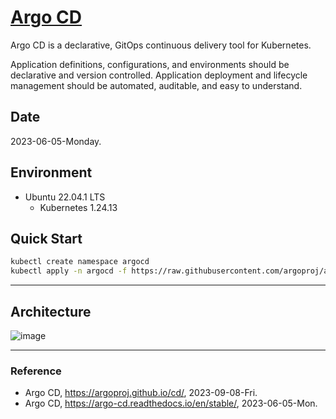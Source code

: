 # [Argo CD](https://argoproj.github.io/cd/)

Argo CD is a declarative, GitOps continuous delivery tool for Kubernetes.

Application definitions, configurations, and environments should be declarative and version controlled. Application deployment and lifecycle management should be automated, auditable, and easy to understand.

## Date

2023-06-05-Monday.

## Environment

* Ubuntu 22.04.1 LTS
  * Kubernetes 1.24.13

## Quick Start

```Bash
kubectl create namespace argocd
kubectl apply -n argocd -f https://raw.githubusercontent.com/argoproj/argo-cd/stable/manifests/install.yaml
```

---

## Architecture

![image](https://github.com/inyong37/Vision/assets/20737479/f4f79dd8-6266-46a4-86bf-b2d48b7f327e)

---

### Reference
- Argo CD, https://argoproj.github.io/cd/, 2023-09-08-Fri.
- Argo CD, https://argo-cd.readthedocs.io/en/stable/, 2023-06-05-Mon.
